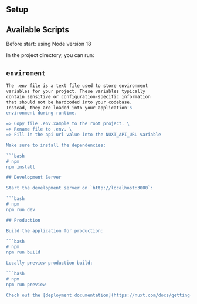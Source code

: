 ## Setup

## Available Scripts

Before start: using Node version 18

In the project directory, you can run:

## `enviroment`
```bash
The .env file is a text file used to store environment 
variables for your project. These variables typically 
contain sensitive or configuration-specific information 
that should not be hardcoded into your codebase. 
Instead, they are loaded into your application's
environment during runtime.

=> Copy file .env.xample to the root project. \
=> Rename file to .env. \
=> Fill in the api url value into the NUXT_API_URL variable

Make sure to install the dependencies:

```bash
# npm
npm install

## Development Server

Start the development server on `http://localhost:3000`:

```bash
# npm
npm run dev

## Production

Build the application for production:

```bash
# npm
npm run build

Locally preview production build:

```bash
# npm
npm run preview

Check out the [deployment documentation](https://nuxt.com/docs/getting-started/deployment) for more information.
